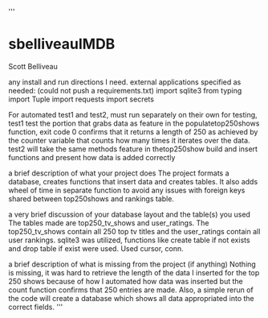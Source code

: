 '''
# sbelliveauIMDB
Scott Belliveau

any install and run directions I need.
external applications specified as needed:
(could not push a requirements.txt)
import sqlite3
from typing import Tuple
import requests
import secrets

For automated test1 and test2, must run separately on their own for testing, test1 test the portion that grabs data as feature in the populatetop250shows function, exit code 0 confirms that it returns a length of 250 as achieved by the counter variable that counts how many times it iterates over the data. test2 will take the same methods feature in thetop250show build and insert functions and present how data is added correctly

a brief description of what your project does
The project formats a database, creates functions that insert data and creates tables. It also adds wheel of time in separate function to avoid any issues with foreign keys shared between top250shows and rankings table. 

a very brief discussion of your database layout and the table(s) you used
The tables made are top250_tv_shows and user_ratings. The top250_tv_shows contain all 250 top tv titles and the user_ratings contain all user rankings. sqlite3 was utilized, functions like create table if not exists and drop table if exist were used. Used cursor, conn.

a brief description of what is missing from the project (if anything)
Nothing is missing, it was hard to retrieve the length of the data I inserted for the top 250 shows because of how I automated how data was inserted but the count function confirms that 250 entries are made. Also, a simple rerun of the code will create a database which shows all data appropriated into the correct fields.
'''
